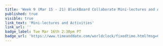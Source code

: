 ```yaml
---
title: 'Week 9 (Mar 15 - 21) BlackBoard Collaborate Mini-lectures and Activities'
published: true
visible: true
link_text: 'Mini-lectures and Activities'
link_url: ''
badge_label: Tue Mar 16th 2:30pm PT
badge_url: 'https://www.timeanddate.com/worldclock/fixedtime.html?msg=CMPT-363+Review+and+Discussion&iso=20210316T1430&p1=256&ah=1&am=50'
---
```

